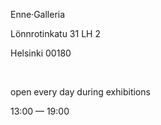 Enne·Galleria

Lönnrotinkatu 31 LH 2

Helsinki 00180

<br>

open every day during exhibitions

13:00 — 19:00